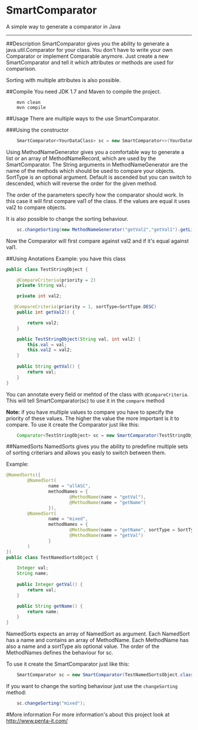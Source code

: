SmartComparator
===============

A simple way to generate a comparator in Java

------------------------

##Description
SmartComparator gives you the ability to generate a java.util.Comparator for your class. You don't have to write your own Comparator or implement Comparable anymore. Just create a new SmartComparator and tell it which attributes or methods are used for comparison.

Sorting with multiple attributes is also possible.

##Compile
You need JDK 1.7 and Maven to compile the project.
```shell
    mvn clean
    mvn compile
```
##Usage
There are multiple ways to the use SmartComparator.

###Using the constructor
```Java
    SmartComparator<YourDataClass> sc = new SmartComparator<>(YourDataClass.class, new MethodNameGenerator("getVal1").add("getVal2",SortType.DESC).getList());
```

Using MethodNameGenerator gives you a comfortable way to generate a list or an array of MethodNameRecord, which are used by the SmartComparator.
The String arguments in MethodNameGenerator are the name of the methods which should be used to compare your objects. SortType is an optional argument. Default is ascended but you can switch to descended, which will reverse the order for the given method.

The order of the parameters specify how the comparator should work. In this case it will first compare val1 of the class. If the values are equal it uses val2 to compare objects.

It is also possible to change the sorting behaviour.
```Java
    sc.changeSorting(new MethodNameGenerator("getVal2","getVal1").getList());
```
Now the Comparator will first compare against val2 and if it's equal against val1.

##Using Anotations
Example: you have this class
```Java
public class TestStringObject {

    @CompareCriteria(priority = 2)
    private String val;

    private int val2;

   @CompareCriteria(priority = 1, sortType=SortType.DESC)
    public int getVal2() {

        return val2;
    }

    public TestStringObject(String val, int val2) {
        this.val = val;
        this.val2 = val2;
    }
   
    public String getVal() {
        return val;
    }  
}
```
You can annotate every field or mehtod of the class with  `@CompareCriteria`. This will tell SmartComparator(sc) to use it in the `compare` method

**Note:** if you have multiple values to compare you have to specify the priority of these values. The higher the value the more important is it to compare. 
To use it create the Comparator just like this:
```Java
    Comparator<TestStringObject> sc = new SmartComparator(TestStringObject.class);
```
##NamedSorts
NamedSorts gives you the ability to predefine multiple sets of sorting criteriars and allows you easly to switch between them.

Example:
```Java
@NamedSorts({
        @NamedSort(
                name = "allASC",
                methodNames = {
                        @MethodName(name = "getVal"),
                        @MethodName(name = "getName")
                }),
        @NamedSort(
                name = "mixed",
                methodNames = {
                        @MethodName(name = "getName", sortType = SortType.DESC),
                        @MethodName(name = "getVal")
                }
        )
})
public class TestNamedSortsObject {

    Integer val;
    String name;
   
    public Integer getVal() {
        return val;
    }

    public String getName() {
        return name;
    }  
}
```

NamedSorts expects an array of NamedSort as argument. Each NamedSort has a name and contains an array of MethodName. Each MethodName has also a name and a sortType als optional value. The order of the MethodNames defines the behaviour for sc.

To use it create the SmartComparator just like this:
```Java
    SmartComparator sc = new SmartComparator(TestNamedSortsObject.class, "allASC");
```

If you want to change the sorting behaviour just use the `changeSorting` method:
```Java
    sc.changeSorting("mixed");
```

#More information
For more information's about this project look at http://www.penta-it.com/
